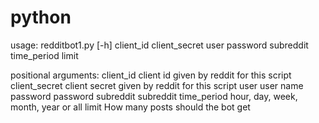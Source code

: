 # python

usage: redditbot1.py [-h]
                     client_id client_secret user password subreddit
                     time_period limit

positional arguments:
  client_id      client id given by reddit for this script
  client_secret  client secret given by reddit for this script
  user           user name
  password       password
  subreddit      subreddit
  time_period    hour, day, week, month, year or all
  limit          How many posts should the bot get
